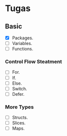 # Tugas

## Basic

- [X] Packages.
- [ ] Variables.
- [ ] Functions.

### Control Flow Steatment

- [ ] For.
- [ ] If.
- [ ] Else.
- [ ] Switch.
- [ ] Defer.

### More Types

- [ ] Structs.
- [ ] Slices.
- [ ] Maps.
